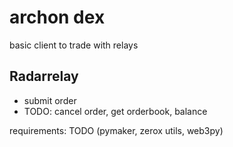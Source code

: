 # archon dex

basic client to trade with relays

## Radarrelay

* submit order
* TODO: cancel order, get orderbook, balance

requirements: TODO (pymaker, zerox utils, web3py)
